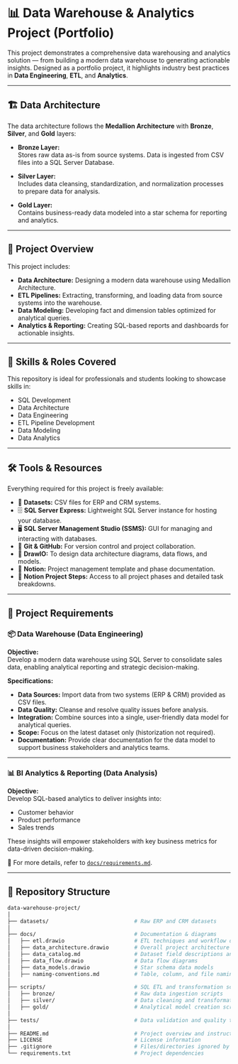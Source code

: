 # 📊 Data Warehouse & Analytics Project (Portfolio)

This project demonstrates a comprehensive data warehousing and analytics solution — from building a modern data warehouse to generating actionable insights. Designed as a portfolio project, it highlights industry best practices in **Data Engineering**, **ETL**, and **Analytics**.

---

## 🏗️ Data Architecture

The data architecture follows the **Medallion Architecture** with **Bronze**, **Silver**, and **Gold** layers:

- **Bronze Layer:**  
  Stores raw data as-is from source systems. Data is ingested from CSV files into a SQL Server Database.

- **Silver Layer:**  
  Includes data cleansing, standardization, and normalization processes to prepare data for analysis.

- **Gold Layer:**  
  Contains business-ready data modeled into a star schema for reporting and analytics.

---

## 📖 Project Overview

This project includes:

- **Data Architecture:** Designing a modern data warehouse using Medallion Architecture.
- **ETL Pipelines:** Extracting, transforming, and loading data from source systems into the warehouse.
- **Data Modeling:** Developing fact and dimension tables optimized for analytical queries.
- **Analytics & Reporting:** Creating SQL-based reports and dashboards for actionable insights.

---

## 🎯 Skills & Roles Covered

This repository is ideal for professionals and students looking to showcase skills in:

- SQL Development  
- Data Architecture  
- Data Engineering  
- ETL Pipeline Development  
- Data Modeling  
- Data Analytics  

---

## 🛠️ Tools & Resources

Everything required for this project is freely available:

- 📂 **Datasets:** CSV files for ERP and CRM systems.
- 🗄️ **SQL Server Express:** Lightweight SQL Server instance for hosting your database.
- 🖥️ **SQL Server Management Studio (SSMS):** GUI for managing and interacting with databases.
- 🐙 **Git & GitHub:** For version control and project collaboration.
- 📐 **DrawIO:** To design data architecture diagrams, data flows, and models.
- 📑 **Notion:** Project management template and phase documentation.
- 📌 **Notion Project Steps:** Access to all project phases and detailed task breakdowns.

---

## 🚀 Project Requirements

### 📦 Data Warehouse (Data Engineering)

**Objective:**  
Develop a modern data warehouse using SQL Server to consolidate sales data, enabling analytical reporting and strategic decision-making.

**Specifications:**

- **Data Sources:** Import data from two systems (ERP & CRM) provided as CSV files.
- **Data Quality:** Cleanse and resolve quality issues before analysis.
- **Integration:** Combine sources into a single, user-friendly data model for analytical queries.
- **Scope:** Focus on the latest dataset only (historization not required).
- **Documentation:** Provide clear documentation for the data model to support business stakeholders and analytics teams.

---

### 📊 BI Analytics & Reporting (Data Analysis)

**Objective:**  
Develop SQL-based analytics to deliver insights into:

- Customer behavior  
- Product performance  
- Sales trends  

These insights will empower stakeholders with key business metrics for data-driven decision-making.

📄 For more details, refer to [`docs/requirements.md`](docs/requirements.md).

---

## 📂 Repository Structure

```bash
data-warehouse-project/
│
├── datasets/                           # Raw ERP and CRM datasets
│
├── docs/                               # Documentation & diagrams
│   ├── etl.drawio                      # ETL techniques and workflow diagrams
│   ├── data_architecture.drawio        # Overall project architecture
│   ├── data_catalog.md                 # Dataset field descriptions and metadata
│   ├── data_flow.drawio                # Data flow diagrams
│   ├── data_models.drawio              # Star schema data models
│   ├── naming-conventions.md           # Table, column, and file naming standards
│
├── scripts/                            # SQL ETL and transformation scripts
│   ├── bronze/                         # Raw data ingestion scripts
│   ├── silver/                         # Data cleaning and transformation scripts
│   ├── gold/                           # Analytical model creation scripts
│
├── tests/                              # Data validation and quality test scripts
│
├── README.md                           # Project overview and instructions
├── LICENSE                             # License information
├── .gitignore                          # Files/directories ignored by Git
└── requirements.txt                    # Project dependencies
